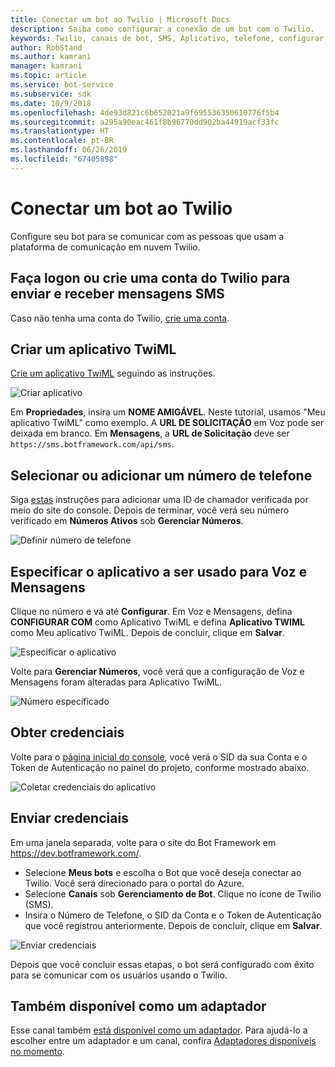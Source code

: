 ```yaml
---
title: Conectar um bot ao Twilio | Microsoft Docs
description: Saiba como configurar a conexão de um bot com o Twilio.
keywords: Twilio, canais de bot, SMS, Aplicativo, telefone, configurar o Twilio, comunicação em nuvem, texto
author: RobStand
ms.author: kamrani
manager: kamrani
ms.topic: article
ms.service: bot-service
ms.subservice: sdk
ms.date: 10/9/2018
ms.openlocfilehash: 4de93d821c6b652021a9f695536350610776f5b4
ms.sourcegitcommit: a295a90eac461f8b96770dd902ba44919acf33fc
ms.translationtype: HT
ms.contentlocale: pt-BR
ms.lasthandoff: 06/26/2019
ms.locfileid: "67405898"
---
```

# <a name="connect-a-bot-to-twilio"></a>Conectar um bot ao Twilio

Configure seu bot para se comunicar com as pessoas que usam a plataforma de comunicação em nuvem Twilio.

## <a name="log-in-to-or-create-a-twilio-account-for-sending-and-receiving-sms-messages"></a>Faça logon ou crie uma conta do Twilio para enviar e receber mensagens SMS

Caso não tenha uma conta do Twilio, <a href="https://www.twilio.com/try-twilio" target="_blank">crie uma conta</a>.

## <a name="create-a-twiml-application"></a>Criar um aplicativo TwiML

<a href="https://support.twilio.com/hc/articles/223180928-How-Do-I-Create-a-TwiML-App-" target="_blank">Crie um aplicativo TwiML</a> seguindo as instruções.

![Criar aplicativo](~/media/channels/twi-StepTwiml.png)

Em **Propriedades**, insira um **NOME AMIGÁVEL**. Neste tutorial, usamos "Meu aplicativo TwiML" como exemplo. A **URL DE SOLICITAÇÃO** em Voz pode ser deixada em branco. Em **Mensagens**, a **URL de Solicitação** deve ser `https://sms.botframework.com/api/sms`.

## <a name="select-or-add-a-phone-number"></a>Selecionar ou adicionar um número de telefone

Siga <a href = "https://support.twilio.com/hc/articles/223180048-Adding-a-Verified-Phone-Number-or-Caller-ID-with-Twilio" target="_blank">estas</a> instruções para adicionar uma ID de chamador verificada por meio do site do console. Depois de terminar, você verá seu número verificado em **Números Ativos** sob **Gerenciar Números**.

![Definir número de telefone](~/media/channels/twi-StepPhone.png)

## <a name="specify-application-to-use-for-voice-and-messaging"></a>Especificar o aplicativo a ser usado para Voz e Mensagens

Clique no número e vá até **Configurar**. Em Voz e Mensagens, defina **CONFIGURAR COM** como Aplicativo TwiML e defina **Aplicativo TWIML** como Meu aplicativo TwiML. Depois de concluir, clique em **Salvar**.

![Especificar o aplicativo](~/media/channels/twi-StepPhone2.png)

Volte para **Gerenciar Números**, você verá que a configuração de Voz e Mensagens foram alteradas para Aplicativo TwiML.

![Número especificado](~/media/channels/twi-StepPhone3.png)


## <a name="gather-credentials"></a>Obter credenciais

Volte para o [página inicial do console](https://www.twilio.com/console/), você verá o SID da sua Conta e o Token de Autenticação no painel do projeto, conforme mostrado abaixo.

![Coletar credenciais do aplicativo](~/media/channels/twi-StepAuth.png)

## <a name="submit-credentials"></a>Enviar credenciais

Em uma janela separada, volte para o site do Bot Framework em https://dev.botframework.com/. 

- Selecione **Meus bots** e escolha o Bot que você deseja conectar ao Twilio. Você será direcionado para o portal do Azure.
- Selecione **Canais** sob **Gerenciamento de Bot**. Clique no ícone de Twilio (SMS).
- Insira o Número de Telefone, o SID da Conta e o Token de Autenticação que você registrou anteriormente. Depois de concluir, clique em **Salvar**.

![Enviar credenciais](~/media/channels/twi-StepSubmit.png)

Depois que você concluir essas etapas, o bot será configurado com êxito para se comunicar com os usuários usando o Twilio.

## <a name="also-available-as-an-adapter"></a>Também disponível como um adaptador

Esse canal também [está disponível como um adaptador](https://botkit.ai/docs/v4/platforms/twilio-sms.html). Para ajudá-lo a escolher entre um adaptador e um canal, confira [Adaptadores disponíveis no momento](bot-service-channel-additional-channels.md#currently-available-adapters).